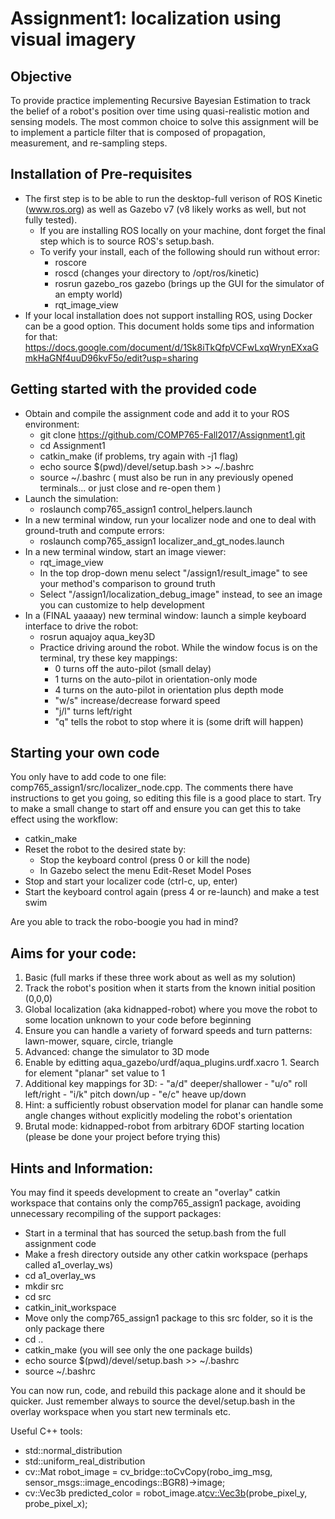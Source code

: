 # Assignment1: localization using visual imagery

## Objective

To provide practice implementing Recursive Bayesian Estimation to track the belief of a robot's position over time using quasi-realistic motion and sensing models. The most common choice to solve this assignment will be to implement a particle filter that is composed of propagation, measurement, and re-sampling steps.

## Installation of Pre-requisites

- The first step is to be able to run the desktop-full verison of ROS Kinetic (www.ros.org) as well as Gazebo v7 (v8 likely works as well, but not fully tested). 
  - If you are installing ROS locally on your machine, dont forget the final step which is to source ROS's setup.bash. 
  - To verify your install, each of the following should run without error:
     - roscore
     - roscd (changes your directory to /opt/ros/kinetic)
     - rosrun gazebo_ros gazebo (brings up the GUI for the simulator of an empty world)
     - rqt_image_view
- If your local installation does not support installing ROS, using Docker can be a good option. This document holds some tips and information for that: https://docs.google.com/document/d/1Sk8iTkQfpVCFwLxqWrynEXxaGmkHaGNf4uuD96kvF5o/edit?usp=sharing     

## Getting started with the provided code 

- Obtain and compile the assignment code and add it to your ROS environment: 
  - git clone https://github.com/COMP765-Fall2017/Assignment1.git
  - cd Assignment1 
  - catkin_make (if problems, try again with -j1 flag)
  - echo source $(pwd)/devel/setup.bash >> ~/.bashrc 
  - source ~/.bashrc  ( must also be run in any previously opened terminals... or just close and re-open them )
- Launch the simulation:
  - roslaunch comp765_assign1 control_helpers.launch
- In a new terminal window, run your localizer node and one to deal with ground-truth and compute errors:
  - roslaunch comp765_assign1 localizer_and_gt_nodes.launch
- In a new terminal window, start an image viewer:
  - rqt_image_view
  - In the top drop-down menu select "/assign1/result_image" to see your method's comparison to ground truth
  - Select "/assign1/localization_debug_image" instead, to see an image you can customize to help development 
- In a (FINAL yaaaay) new terminal window: launch a simple keyboard interface to drive the robot:
  - rosrun aquajoy aqua_key3D
  - Practice driving around the robot. While the window focus is on the terminal, try these key mappings:
    - 0 turns off the auto-pilot (small delay)
    - 1 turns on the auto-pilot in orientation-only mode 
    - 4 turns on the auto-pilot in orientation plus depth mode
    - "w/s" increase/decrease forward speed
    - "j/l" turns left/right
    - "q" tells the robot to stop where it is (some drift will happen)
  
## Starting your own code

You only have to add code to one file: comp765_assign1/src/localizer_node.cpp. The comments there have instructions to get you going, so editing this file is a good place to start. Try to make a small change to start off and ensure you can get this to take effect using the workflow:

- catkin_make
- Reset the robot to the desired state by:
  - Stop the keyboard control (press 0 or kill the node)
  - In Gazebo select the menu Edit-Reset Model Poses
- Stop and start your localizer code (ctrl-c, up, enter)
- Start the keyboard control again (press 4 or re-launch) and make a test swim
  
Are you able to track the robo-boogie you had in mind?  
  
## Aims for your code:

1. Basic (full marks if these three work about as well as my solution)
  1. Track the robot's position when it starts from the known initial position (0,0,0)
  2. Global localization (aka kidnapped-robot) where you move the robot to some location unknown to your code before beginning
  3. Ensure you can handle a variety of forward speeds and turn patterns: lawn-mower, square, circle, triangle
2. Advanced: change the simulator to 3D mode
  1. Enable by editting aqua_gazebo/urdf/aqua_plugins.urdf.xacro
    1. Search for element "planar" set value to 1
  2. Additional key mappings for 3D:
    - "a/d" deeper/shallower
    - "u/o" roll left/right
    - "i/k" pitch down/up
    - "e/c" heave up/down
  3. Hint: a sufficiently robust observation model for planar can handle some angle changes without explicitly modeling the robot's orientation
3. Brutal mode: kidnapped-robot from arbitrary 6DOF starting location (please be done your project before trying this)

## Hints and Information:

You may find it speeds development to create an "overlay" catkin workspace that contains only the comp765_assign1 package, avoiding unnecessary recompiling of the support packages:

- Start in a terminal that has sourced the setup.bash from the full assignment code
- Make a fresh directory outside any other catkin workspace (perhaps called a1_overlay_ws) 
- cd a1_overlay_ws
- mkdir src
- cd src 
- catkin_init_workspace
- Move only the comp765_assign1 package to this src folder, so it is the only package there 
- cd .. 
- catkin_make (you will see only the one package builds)
- echo source $(pwd)/devel/setup.bash >> ~/.bashrc
- source ~/.bashrc
    
You can now run, code, and rebuild this package alone and it should be quicker. Just remember always to source the devel/setup.bash in the overlay workspace when you start new terminals etc. 

Useful C++ tools:
- std::normal_distribution
- std::uniform_real_distribution
- cv::Mat robot_image = cv_bridge::toCvCopy(robo_img_msg, sensor_msgs::image_encodings::BGR8)->image;
- cv::Vec3b predicted_color = robot_image.at<cv::Vec3b>(probe_pixel_y, probe_pixel_x);
 
